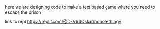 here we are designing code to make a text based game where you need to escape the prison

link to repl https://replit.com/@DEV64Oskar/house-thingy
